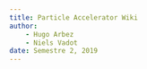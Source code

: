 ```yaml
---
title: Particle Accelerator Wiki
author:
	- Hugo Arbez
	- Niels Vadot
date: Semestre 2, 2019
---
```


